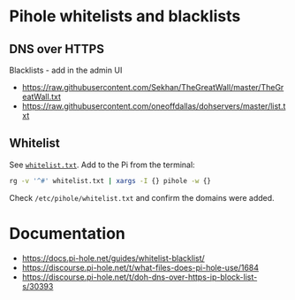# Pihole whitelists and blacklists

## DNS over HTTPS
Blacklists - add in the admin UI
- https://raw.githubusercontent.com/Sekhan/TheGreatWall/master/TheGreatWall.txt
- https://raw.githubusercontent.com/oneoffdallas/dohservers/master/list.txt

## Whitelist
See [`whitelist.txt`](whitelist.txt). Add to the Pi from the terminal:
```bash
rg -v '^#' whitelist.txt | xargs -I {} pihole -w {}
```

Check `/etc/pihole/whitelist.txt` and confirm the domains were added.

# Documentation
- https://docs.pi-hole.net/guides/whitelist-blacklist/
- https://discourse.pi-hole.net/t/what-files-does-pi-hole-use/1684
- https://discourse.pi-hole.net/t/doh-dns-over-https-ip-block-list-s/30393
